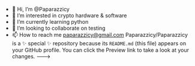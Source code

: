 - 👋 Hi, I’m @Paparazzicy
- 👀 I’m interested in crypto hardware & software
- 🌱 I’m currently learning python
- 💞️ I’m looking to collaborate on testing 
- 📫 How to reach me paparazzicy@gmail.com
Paparazzicy/Paparazzicy is a ✨ special ✨ repository because its `README.md` (this file) appears on your GitHub profile.
You can click the Preview link to take a look at your changes.
--->
